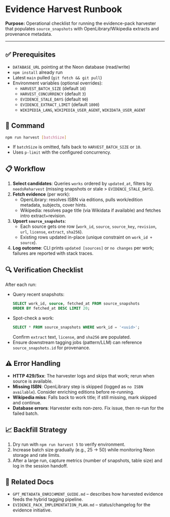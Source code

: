 # Evidence Harvest Runbook

**Purpose:** Operational checklist for running the evidence-pack harvester that populates `source_snapshots` with OpenLibrary/Wikipedia extracts and provenance metadata.

---

## ✅ Prerequisites
- `DATABASE_URL` pointing at the Neon database (read/write)
- `npm install` already run
- Latest `main` pulled (`git fetch && git pull`)
- Environment variables (optional overrides):
  - `HARVEST_BATCH_SIZE` (default `10`)
  - `HARVEST_CONCURRENCY` (default `3`)
  - `EVIDENCE_STALE_DAYS` (default `90`)
  - `EVIDENCE_EXTRACT_LIMIT` (default `1800`)
  - `WIKIPEDIA_LANG`, `WIKIPEDIA_USER_AGENT`, `WIKIDATA_USER_AGENT`

## 🚀 Command
```bash
npm run harvest [batchSize]
```
- If `batchSize` is omitted, falls back to `HARVEST_BATCH_SIZE` or `10`.
- Uses `p-limit` with the configured concurrency.

## 📋 Workflow
1. **Select candidates**: Queries `works` ordered by `updated_at`, filters by `needsReharvest` (missing snapshots or stale > `EVIDENCE_STALE_DAYS`).
2. **Fetch evidence** (per work):
   - OpenLibrary: resolves ISBN via editions, pulls work/edition metadata, subjects, cover hints.
   - Wikipedia: resolves page title (via Wikidata if available) and fetches intro extract+revision.
3. **Upsert `source_snapshots`**:
   - Each source gets one row (`work_id`, `source`, `source_key`, `revision`, `url`, `license`, `extract`, `sha256`).
   - Existing rows updated in-place (unique constraint on `work_id + source`).
4. **Log outcome**: CLI prints `updated [sources]` or `no changes` per work; failures are reported with stack traces.

## 🔍 Verification Checklist
After each run:
- Query recent snapshots:
  ```sql
  SELECT work_id, source, fetched_at FROM source_snapshots
  ORDER BY fetched_at DESC LIMIT 20;
  ```
- Spot-check a work:
  ```sql
  SELECT * FROM source_snapshots WHERE work_id = '<uuid>'; 
  ```
  Confirm `extract` text, `license`, and `sha256` are populated.
- Ensure downstream tagging jobs (pattern/LLM) can reference `source_snapshots.id` for provenance.

## ⚠️ Error Handling
- **HTTP 429/5xx**: The harvester logs and skips that work; rerun when source is available.
- **Missing ISBN**: OpenLibrary step is skipped (logged as `no ISBN available`). Consider enriching editions before re-running.
- **Wikipedia miss**: Falls back to work title; if still missing, mark skipped and continue.
- **Database errors**: Harvester exits non-zero. Fix issue, then re-run for the failed batch.

## 📈 Backfill Strategy
1. Dry run with `npm run harvest 5` to verify environment.
2. Increase batch size gradually (e.g., 25 → 50) while monitoring Neon storage and rate limits.
3. After a large run, capture metrics (number of snapshots, table size) and log in the session handoff.

## 🧰 Related Docs
- `GPT_METADATA_ENRICHMENT_GUIDE.md` – describes how harvested evidence feeds the hybrid tagging pipeline.
- `EVIDENCE_PACK_IMPLEMENTATION_PLAN.md` – status/changelog for the evidence initiative.
